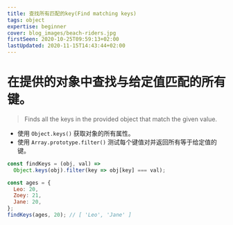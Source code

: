 ```yaml
---
title: 查找所有匹配的key(Find matching keys)
tags: object
expertise: beginner
cover: blog_images/beach-riders.jpg
firstSeen: 2020-10-25T09:59:13+02:00
lastUpdated: 2020-11-15T14:43:44+02:00
---
```


# 在提供的对象中查找与给定值匹配的所有键。
> Finds all the keys in the provided object that match the given value.

- 使用 `Object.keys()` 获取对象的所有属性。
- 使用 `Array.prototype.filter()` 测试每个键值对并返回所有等于给定值的键。

```js
const findKeys = (obj, val) =>
  Object.keys(obj).filter(key => obj[key] === val);
```

```js
const ages = {
  Leo: 20,
  Zoey: 21,
  Jane: 20,
};
findKeys(ages, 20); // [ 'Leo', 'Jane' ]
```
